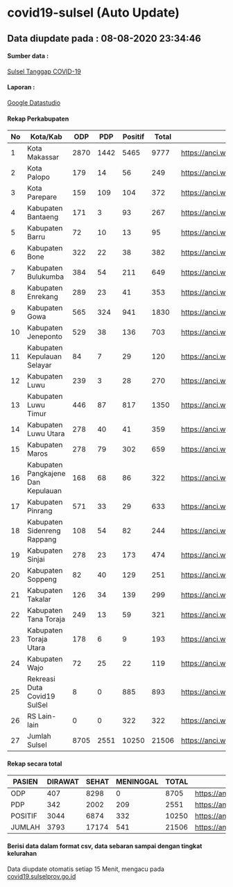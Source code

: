 
# covid19-sulsel (Auto Update)

## Data diupdate pada : 08-08-2020 23:34:46

#### Sumber data :
[Sulsel Tanggap COVID-19](https://covid19.sulselprov.go.id)

#### Laporan :
[Google Datastudio](https://datastudio.google.com/s/jythWGc1j4w)

#### Rekap Perkabupaten 
|No|Kota/Kab|ODP|PDP|Positif|Total|Link|
| --- | --- | --- | --- | --- | --- | --- |
|1|Kota Makassar|2870|1442|5465|9777|https://anci.web.id/cor/kota_makassar|
|2|Kota Palopo|179|14|56|249|https://anci.web.id/cor/kota_palopo|
|3|Kota Parepare|159|109|104|372|https://anci.web.id/cor/kota_parepare|
|4|Kabupaten Bantaeng|171|3|93|267|https://anci.web.id/cor/kabupaten_bantaeng|
|5|Kabupaten Barru|72|10|13|95|https://anci.web.id/cor/kabupaten_barru|
|6|Kabupaten Bone|322|22|38|382|https://anci.web.id/cor/kabupaten_bone|
|7|Kabupaten Bulukumba|384|54|211|649|https://anci.web.id/cor/kabupaten_bulukumba|
|8|Kabupaten Enrekang|289|23|41|353|https://anci.web.id/cor/kabupaten_enrekang|
|9|Kabupaten Gowa|565|324|941|1830|https://anci.web.id/cor/kabupaten_gowa|
|10|Kabupaten Jeneponto|529|38|136|703|https://anci.web.id/cor/kabupaten_jeneponto|
|11|Kabupaten Kepulauan Selayar|84|7|29|120|https://anci.web.id/cor/kabupaten_kepulauan_selayar|
|12|Kabupaten Luwu|239|3|28|270|https://anci.web.id/cor/kabupaten_luwu|
|13|Kabupaten Luwu Timur|446|87|817|1350|https://anci.web.id/cor/kabupaten_luwu_timur|
|14|Kabupaten Luwu Utara|278|40|41|359|https://anci.web.id/cor/kabupaten_luwu_utara|
|15|Kabupaten Maros|278|79|302|659|https://anci.web.id/cor/kabupaten_maros|
|16|Kabupaten Pangkajene Dan Kepulauan|168|68|86|322|https://anci.web.id/cor/kabupaten_pangkajene_dan_kepulauan|
|17|Kabupaten Pinrang|571|33|29|633|https://anci.web.id/cor/kabupaten_pinrang|
|18|Kabupaten Sidenreng Rappang|108|54|82|244|https://anci.web.id/cor/kabupaten_sidenreng_rappang|
|19|Kabupaten Sinjai|278|23|173|474|https://anci.web.id/cor/kabupaten_sinjai|
|20|Kabupaten Soppeng|82|40|129|251|https://anci.web.id/cor/kabupaten_soppeng|
|21|Kabupaten Takalar|126|34|139|299|https://anci.web.id/cor/kabupaten_takalar|
|22|Kabupaten Tana Toraja|249|13|59|321|https://anci.web.id/cor/kabupaten_tana_toraja|
|23|Kabupaten Toraja Utara|178|6|9|193|https://anci.web.id/cor/kabupaten_toraja_utara|
|24|Kabupaten Wajo|72|25|22|119|https://anci.web.id/cor/kabupaten_wajo|
|25|Rekreasi Duta Covid19 SulSel|8|0|885|893|https://anci.web.id/cor/rekreasi_duta_covid19_sulsel|
|26|RS Lain-lain|0|0|322|322|https://anci.web.id/cor/rs_lain-lain|
|27|Jumlah Sulsel|8705|2551|10250|21506|https://anci.web.id/cor/jumlah_sulsel|

#### Rekap secara total

| PASIEN | DIRAWAT | SEHAT | MENINGGAL | TOTAL | LINK |
| ---- | -------- | ---- | ---- |  ---- | ---- |
| ODP | 407 | 8298 | 0 | 8705 | https://anci.web.id/cor/odp_detail.html |
| PDP | 342 | 2002 | 209 | 2551 | https://anci.web.id/cor/pdp_detail.html |
| POSITIF | 3044 | 6874 | 332 | 10250 | https://anci.web.id/cor/positif_detail.html |
| JUMLAH | 3793 | 17174 | 541 | 21506 | https://anci.web.id/cor/jumlah_sulsel/ |

 
#### Berisi data dalam format csv, data sebaran sampai dengan tingkat kelurahan

Data diupdate otomatis setiap 15 Menit, mengacu pada [covid19.sulselprov.go.id](https://covid19.sulselprov.go.id)

